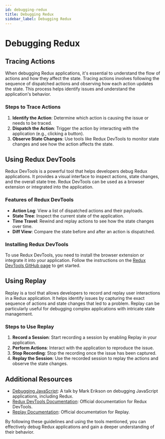 ```yaml
---
id: debugging-redux
title: Debugging Redux
sidebar_label: Debugging Redux
---
```


# Debugging Redux

## Tracing Actions

When debugging Redux applications, it's essential to understand the flow of actions and how they affect the state. Tracing actions involves following the sequence of dispatched actions and observing how each action updates the state. This process helps identify issues and understand the application's behavior.

### Steps to Trace Actions

1. **Identify the Action**: Determine which action is causing the issue or needs to be traced.
2. **Dispatch the Action**: Trigger the action by interacting with the application (e.g., clicking a button).
3. **Observe State Changes**: Use tools like Redux DevTools to monitor state changes and see how the action affects the state.

## Using Redux DevTools

Redux DevTools is a powerful tool that helps developers debug Redux applications. It provides a visual interface to inspect actions, state changes, and the overall state tree. Redux DevTools can be used as a browser extension or integrated into the application.

### Features of Redux DevTools

- **Action Log**: View a list of dispatched actions and their payloads.
- **State Tree**: Inspect the current state of the application.
- **Time Travel**: Rewind and replay actions to see how the state changes over time.
- **Diff View**: Compare the state before and after an action is dispatched.

### Installing Redux DevTools

To use Redux DevTools, you need to install the browser extension or integrate it into your application. Follow the instructions on the [Redux DevTools GitHub page](https://github.com/reduxjs/redux-devtools) to get started.

## Using Replay

Replay is a tool that allows developers to record and replay user interactions in a Redux application. It helps identify issues by capturing the exact sequence of actions and state changes that led to a problem. Replay can be particularly useful for debugging complex applications with intricate state management.

### Steps to Use Replay

1. **Record a Session**: Start recording a session by enabling Replay in your application.
2. **Perform Actions**: Interact with the application to reproduce the issue.
3. **Stop Recording**: Stop the recording once the issue has been captured.
4. **Replay the Session**: Use the recorded session to replay the actions and observe the state changes.

## Additional Resources

- [Debugging JavaScript](https://www.youtube.com/watch?v=3pXVHRT-amw): A talk by Mark Erikson on debugging JavaScript applications, including Redux.
- [Redux DevTools Documentation](https://github.com/reduxjs/redux-devtools): Official documentation for Redux DevTools.
- [Replay Documentation](https://replay.io/docs): Official documentation for Replay.

By following these guidelines and using the tools mentioned, you can effectively debug Redux applications and gain a deeper understanding of their behavior.
